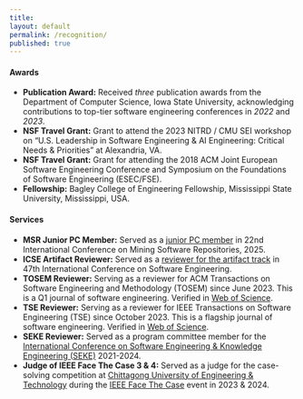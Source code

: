 ```yaml
---
title:
layout: default
permalink: /recognition/
published: true
---
```




#### Awards
- **Publication Award:** Received *three* publication awards from the Department of Computer Science, Iowa State University, acknowledging contributions to top-tier software engineering conferences in *2022* and *2023*.
- **NSF Travel Grant:** Grant to attend the 2023 NITRD / CMU SEI workshop on “U.S. Leadership in Software Engineering & AI Engineering: Critical Needs & Priorities” at Alexandria, VA.
- **NSF Travel Grant:** Grant for attending the 2018 ACM Joint European Software Engineering Conference and Symposium on the Foundations of Software Engineering (ESEC/FSE).
- **Fellowship:** Bagley College of Engineering Fellowship, Mississippi State University, Mississippi, USA. 

#### Services
- **MSR Junior PC Member:** Served as a [junior PC member](https://2025.msrconf.org/committee/msr-2025-junior-pc-technical-papers---junior-program-committee) in 22nd International Conference on Mining Software Repositories, 2025.
- **ICSE Artifact Reviewer:** Served as a [reviewer for the artifact track](https://conf.researchr.org/committee/icse-2025/icse-2025-artifact-evaluation-artifact-evaluation) in 47th International Conference on Software Engineering.
- **TOSEM Reviewer:** Serving as a reviewer for ACM Transactions on Software Engineering and Methodology (TOSEM) since June 2023. This is a Q1 journal of software engineering. Verified in [Web of Science](https://www.webofscience.com/wos/author/record/IWD-9819-2023).
- **TSE Reviewer:**  Serving as a reviewer for IEEE Transactions on Software Engineering (TSE) since October 2023. This is a flagship journal of software engineering. Verified in [Web of Science](https://www.webofscience.com/wos/author/record/IWD-9819-2023).
- **SEKE Reviewer:** Served as a program committee member for the [International Conference on Software Engineering & Knowledge Engineering (SEKE)](https://ksiresearch.org/) 2021-2024.
- **Judge of IEEE Face The Case 3 & 4:** Served as a judge for the case-solving competition at [Chittagong University of Engineering & Technology](https://www.cuet.ac.bd/) during the [IEEE Face The Case](http://ieeecuetsb.com/ftc3.0/) event in 2023 & 2024. 
